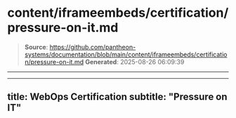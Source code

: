 # content/iframeembeds/certification/pressure-on-it.md

> **Source**: https://github.com/pantheon-systems/documentation/blob/main/content/iframeembeds/certification/pressure-on-it.md
> **Generated**: 2025-08-26 06:09:39

---

---
title: WebOps Certification
subtitle: "Pressure on IT"
---

<Partial file="certification-guide/pressure-on-it.md" />
